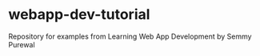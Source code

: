 webapp-dev-tutorial
===================

Repository for examples from Learning Web App Development by Semmy Purewal
